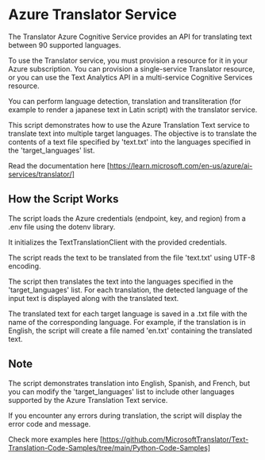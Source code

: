 # Azure Translator Service

The Translator Azure Cognitive Service provides an API for translating text between 90 supported languages.

To use the Translator service, you must provision a resource for it in your Azure subscription. You can provision a single-service Translator resource, or you can use the Text Analytics API in a multi-service Cognitive Services resource.

You can perform language detection, translation and transliteration (for example to render a japanese text in Latin script) with the translator service. 

This script demonstrates how to use the Azure Translation Text service to translate text into multiple target languages. The objective is to translate the contents of a text file specified by 'text.txt' into the languages specified in the 'target_languages' list.

Read the documentation here [https://learn.microsoft.com/en-us/azure/ai-services/translator/]


## How the Script Works

The script loads the Azure credentials (endpoint, key, and region) from a .env file using the dotenv library.

It initializes the TextTranslationClient with the provided credentials.

The script reads the text to be translated from the file 'text.txt' using UTF-8 encoding.

The script then translates the text into the languages specified in the 'target_languages' list. For each translation, the detected language of the input text is displayed along with the translated text.

The translated text for each target language is saved in a .txt file with the name of the corresponding language. For example, if the translation is in English, the script will create a file named 'en.txt' containing the translated text.


## Note
The script demonstrates translation into English, Spanish, and French, but you can modify the 'target_languages' list to include other languages supported by the Azure Translation Text service.

If you encounter any errors during translation, the script will display the error code and message.

Check more examples here [https://github.com/MicrosoftTranslator/Text-Translation-Code-Samples/tree/main/Python-Code-Samples]